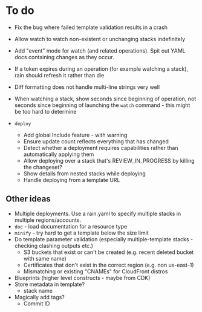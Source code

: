# To do

* Fix the bug where failed template validation results in a crash

* Allow watch to watch non-existent or unchanging stacks indefinitely

* Add "event" mode for watch (and related operations). Spit out YAML docs containing changes as they occur.

* If a token expires during an operation (for example watching a stack), rain should refresh it rather than die

* Diff formatting does not handle multi-line strings very well

* When watching a stack, show seconds since beginning of operation, not seconds since beginning of launching the `watch` command - this might be too hard to determine

* `deploy`
    * Add global Include feature - with warning
    * Ensure update count reflects everything that has changed
    * Detect whether a deployment requires capabilities rather than automatically applying them
    * Allow deploying over a stack that's REVIEW_IN_PROGRESS by killing the changeset?
    * Show details from nested stacks while deploying
    * Handle deploying from a template URL

## Other ideas

* Multiple deployments. Use a rain.yaml to specify multiple stacks in multiple regions/accounts.
* `doc` - load documentation for a resource type
* `minify` - try hard to get a template below the size limit
* Do template parameter validation (especially multiple-template stacks - checking clashing outputs etc.)
    * S3 buckets that exist or can't be created (e.g. recent deleted bucket with same name)
    * Certificates that don't exist in the correct region (e.g. non us-east-1)
    * Mismatching or existing "CNAMEs" for CloudFront distros
* Blueprints (higher level constructs - maybe from CDK)
* Store metadata in template?
    * stack name
* Magically add tags?
    * Commit ID
